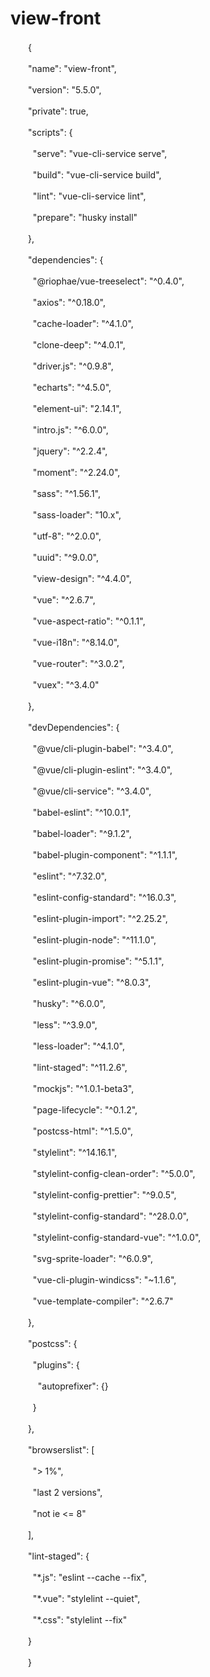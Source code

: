 # view-front

　　{

　　"name": "view-front",

　　"version": "5.5.0",

　　"private": true,

　　"scripts": {

　　  "serve": "vue-cli-service serve",

　　  "build": "vue-cli-service build",

　　  "lint": "vue-cli-service lint",

　　  "prepare": "husky install"

　　},

　　"dependencies": {

　　  "@riophae/vue-treeselect": "^0.4.0",

　　  "axios": "^0.18.0",

　　  "cache-loader": "^4.1.0",

　　  "clone-deep": "^4.0.1",

　　  "driver.js": "^0.9.8",

　　  "echarts": "^4.5.0",

　　  "element-ui": "2.14.1",

　　  "intro.js": "^6.0.0",

　　  "jquery": "^2.2.4",

　　  "moment": "^2.24.0",

　　  "sass": "^1.56.1",

　　  "sass-loader": "10.x",

　　  "utf-8": "^2.0.0",

　　  "uuid": "^9.0.0",

　　  "view-design": "^4.4.0",

　　  "vue": "^2.6.7",

　　  "vue-aspect-ratio": "^0.1.1",

　　  "vue-i18n": "^8.14.0",

　　  "vue-router": "^3.0.2",

　　  "vuex": "^3.4.0"

　　},

　　"devDependencies": {

　　  "@vue/cli-plugin-babel": "^3.4.0",

　　  "@vue/cli-plugin-eslint": "^3.4.0",

　　  "@vue/cli-service": "^3.4.0",

　　  "babel-eslint": "^10.0.1",

　　  "babel-loader": "^9.1.2",

　　  "babel-plugin-component": "^1.1.1",

　　  "eslint": "^7.32.0",

　　  "eslint-config-standard": "^16.0.3",

　　  "eslint-plugin-import": "^2.25.2",

　　  "eslint-plugin-node": "^11.1.0",

　　  "eslint-plugin-promise": "^5.1.1",

　　  "eslint-plugin-vue": "^8.0.3",

　　  "husky": "^6.0.0",

　　  "less": "^3.9.0",

　　  "less-loader": "^4.1.0",

　　  "lint-staged": "^11.2.6",

　　  "mockjs": "^1.0.1-beta3",

　　  "page-lifecycle": "^0.1.2",

　　  "postcss-html": "^1.5.0",

　　  "stylelint": "^14.16.1",

　　  "stylelint-config-clean-order": "^5.0.0",

　　  "stylelint-config-prettier": "^9.0.5",

　　  "stylelint-config-standard": "^28.0.0",

　　  "stylelint-config-standard-vue": "^1.0.0",

　　  "svg-sprite-loader": "^6.0.9",

　　  "vue-cli-plugin-windicss": "~1.1.6",

　　  "vue-template-compiler": "^2.6.7"

　　},

　　"postcss": {

　　  "plugins": {

　　    "autoprefixer": {}

　　  }

　　},

　　"browserslist": \[

　　  "\> 1%",

　　  "last 2 versions",

　　  "not ie \<= 8"

　　\],

　　"lint-staged": {

　　  "\*.js": "eslint --cache --fix",

　　  "\*.vue": "stylelint --quiet",

　　  "\*.css": "stylelint --fix"

　　}

　　}
